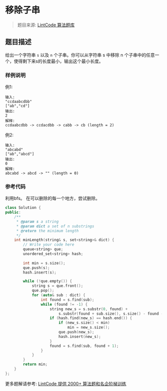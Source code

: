 # 移除子串
 > 题目来源: [LintCode 算法题库](https://www.lintcode.com/problem/remove-substrings/?utm_source=sc-github-wzz)
 ## 题目描述
 给出一个字符串 `s` 以及 `n` 个子串。你可以从字符串 s 中移除 n 个子串中的任意一个，使得剩下来s的长度最小，输出这个最小长度。
 ### 样例说明
 例1:
```
输入:
"ccdaabcdbb"
["ab","cd"]
输出:
2
解释: 
ccdaabcdbb -> ccdacdbb -> cabb -> cb (length = 2)
```

例2:
```
输入:
"abcabd"
["ab","abcd"]
输出:
0
解释: 
abcabd -> abcd -> "" (length = 0)
```

 ### 参考代码
 利用bfs。
在可以删除的每一个地方，尝试删除。
```cpp
class Solution {
public:
    /**
     * @param s a string
     * @param dict a set of n substrings
     * @return the minimum length
     */
    int minLength(string& s, set<string>& dict) {
        // Write your code here
        queue<string> que;
        unordered_set<string> hash;
    
        int min = s.size();
        que.push(s);
        hash.insert(s);

        while (!que.empty()) {
            string s = que.front();
            que.pop();
            for (auto& sub : dict) {
                int found = s.find(sub);
                while (found != -1) {
                    string new_s = s.substr(0, found) +
                        s.substr(found + sub.size(), s.size() - found - sub.size());
                    if (hash.find(new_s) == hash.end()) {
                        if (new_s.size() < min)
                            min = new_s.size();
                        que.push(new_s);
                        hash.insert(new_s);
                    }
                    found = s.find(sub, found + 1);
                }
            }
        }
        return min;
    }
};
```
 更多题解请参考: [LintCode 提供 2000+ 算法题和名企阶梯训练](https://www.lintcode.com/problem/?utm_source=sc-github-wzz)